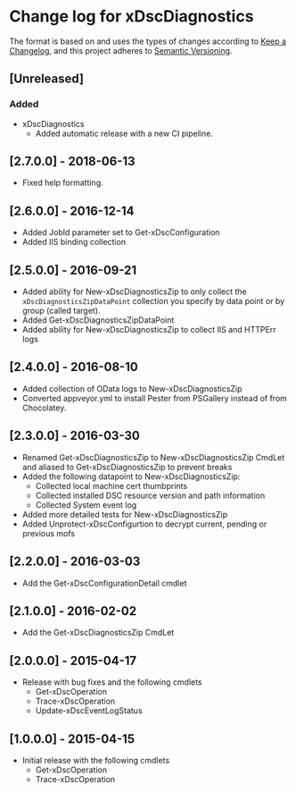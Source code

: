 # Change log for xDscDiagnostics

The format is based on and uses the types of changes according to [Keep a Changelog](https://keepachangelog.com/en/1.0.0/),
and this project adheres to [Semantic Versioning](https://semver.org/spec/v2.0.0.html).

## [Unreleased]

### Added

- xDscDiagnostics
  - Added automatic release with a new CI pipeline.

## [2.7.0.0] - 2018-06-13

- Fixed help formatting.

## [2.6.0.0] - 2016-12-14

- Added JobId parameter set to Get-xDscConfiguration
- Added IIS binding collection

## [2.5.0.0] - 2016-09-21

- Added ability for New-xDscDiagnosticsZip to only collect the `xDscDiagnosticsZipDataPoint` collection you specify by data point or by group (called target).
- Added Get-xDscDiagnosticsZipDataPoint
- Added ability for New-xDscDiagnosticsZip to collect IIS and HTTPErr logs

## [2.4.0.0] - 2016-08-10

- Added collection of OData logs to New-xDscDiagnosticsZip
- Converted appveyor.yml to install Pester from PSGallery instead of from Chocolatey.

## [2.3.0.0] - 2016-03-30

- Renamed Get-xDscDiagnosticsZip to New-xDscDiagnosticsZip CmdLet and aliased to Get-xDscDiagnosticsZip to prevent breaks
- Added the following datapoint to New-xDscDiagnosticsZip:
  - Collected local machine cert thumbprints
  - Collected installed DSC resource version and path information
  - Collected System event log
- Added more detailed tests for New-xDscDiagnosticsZip
- Added Unprotect-xDscConfigurtion to decrypt current, pending or previous mofs

## [2.2.0.0] - 2016-03-03

- Add the Get-xDscConfigurationDetail cmdlet

## [2.1.0.0] - 2016-02-02

- Add the Get-xDscDiagnosticsZip CmdLet

## [2.0.0.0] - 2015-04-17

- Release with bug fixes and the following cmdlets
  - Get-xDscOperation
  - Trace-xDscOperation
  - Update-xDscEventLogStatus

## [1.0.0.0] - 2015-04-15

- Initial release with the following cmdlets
  - Get-xDscOperation
  - Trace-xDscOperation
